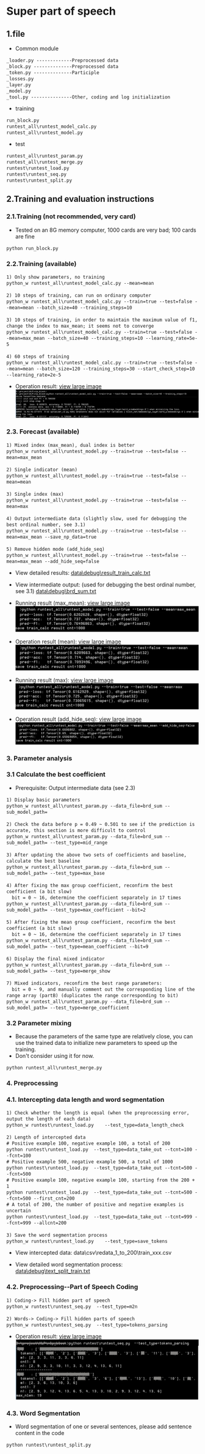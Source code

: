 # Super part of speech


## 1.file
* Common module
```
_loader.py -------------Preprocessed data
_block.py --------------Preprocessed data
_token.py --------------Participle
_losses.py
_layer.py
_model.py
_tool.py ---------------Other, coding and log initialization
```
* training
```
run_block.py
runtest_all\runtest_model_calc.py
runtest_all\runtest_model.py
```
* test
```
runtest_all\runtest_param.py
runtest_all\runtest_merge.py  
runtest\runtest_load.py  
runtest\runtest_seq.py  
runtest\runtest_split.py  
```

## 2.Training and evaluation instructions

### 2.1.Training (not recommended, very card)
* Tested on an 8G memory computer, 1000 cards are very bad; 100 cards are fine  
```
python run_block.py
```


### 2.2.Training (available)
```
1) Only show parameters, no training
python_w runtest_all\runtest_model_calc.py --mean=mean

2) 10 steps of training, can run on ordinary computer  
python_w runtest_all\runtest_model_calc.py --train=true --test=false --mean=mean --batch_size=40 --training_steps=10

3) 10 steps of training, in order to maintain the maximum value of f1, change the index to max_mean; it seems not to converge  
python_w runtest_all\runtest_model_calc.py --train=true --test=false --mean=max_mean --batch_size=40 --training_steps=10 --learning_rate=5e-5

4) 60 steps of training
python_w runtest_all\runtest_model_calc.py --train=true --test=false --mean=mean --batch_size=120 --training_steps=30 --start_check_step=10 --learning_rate=2e-5
```
* Operation result: [view large image](/images/screenshot/train/train2.jpg)<br>
![train1](/images/screenshot/train/train1.jpg)

### 2.3. Forecast (available)
```
1) Mixed index (max_mean), dual index is better
python_w runtest_all\runtest_model.py --train=true --test=false --mean=max_mean

2) Single indicator (mean)
python_w runtest_all\runtest_model.py --train=true --test=false --mean=mean

3) Single index (max)
python_w runtest_all\runtest_model.py --train=true --test=false --mean=max

4) Output intermediate data (slightly slow, used for debugging the best ordinal number, see 3.1)
python_w runtest_all\runtest_model.py --train=true --test=false --mean=max_mean --save_np_data=true

5) Remove hidden mode (add_hide_seq)
python_w runtest_all\runtest_model.py --train=true --test=false --mean=max_mean --add_hide_seq=false

```

* View detailed results:
[data\debug\result_train_calc.txt](data/debug/result_train_calc.txt)
* View intermediate output: (used for debugging the best ordinal number, see 3.1)
[data\debug\brd_sum.txt](data/debug/brd_sum.txt)

* Running result (max_mean): [view large image](/images/screenshot/long/3.4.5_max_mean.jpg)<br>
![train1](/images/screenshot/short/3.4.5_max_mean.jpg)

* Operation result (mean): [view large image](/images/screenshot/long/3.4.5_mean.jpg)<br>
![train1](/images/screenshot/short/3.4.5_mean.jpg)

* Running result (max): [view large image](/images/screenshot/long/3.4.5_max.jpg)<br>
![train1](/images/screenshot/short/3.4.5_max.jpg)

* Operation result (add_hide_seq): [view large image](/images/screenshot/long/4_delete_seq.jpg)<br>
![train1](/images/screenshot/short/4_delete_seq.jpg)


### 3. Parameter analysis
### 3.1 Calculate the best coefficient
* Prerequisite: Output intermediate data (see 2.3)

```
1) Display basic parameters
python_w runtest_all\runtest_param.py --data_file=brd_sum --sub_model_path=

2) Check the data before p = 0.49 ~ 0.501 to see if the prediction is accurate, this section is more difficult to control
python_w runtest_all\runtest_param.py --data_file=brd_sum --sub_model_path= --test_type=mid_range

3) After updating the above two sets of coefficients and baseline, calculate the best baseline
python_w runtest_all\runtest_param.py --data_file=brd_sum --sub_model_path= --test_type=max_base

4) After fixing the max group coefficient, reconfirm the best coefficient (a bit slow)
  bit = 0 ~ 16, determine the coefficient separately in 17 times
python_w runtest_all\runtest_param.py --data_file=brd_sum --sub_model_path= --test_type=max_coefficient --bit=2

5) After fixing the mean group coefficient, reconfirm the best coefficient (a bit slow)
  bit = 0 ~ 16, determine the coefficient separately in 17 times
python_w runtest_all\runtest_param.py --data_file=brd_sum --sub_model_path= --test_type=mean_coefficient --bit=9

6) Display the final mixed indicator
python_w runtest_all\runtest_param.py --data_file=brd_sum --sub_model_path= --test_type=merge_show

7) Mixed indicators, reconfirm the best range parameters:
  bit = 0 ~ 9, and manually comment out the corresponding line of the range array (partB) (duplicates the range corresponding to bit)
python_w runtest_all\runtest_param.py --data_file=brd_sum --sub_model_path= --test_type=merge_coefficient
```

### 3.2 Parameter mixing
* Because the parameters of the same type are relatively close, you can use the trained data to initialize new parameters to speed up the training.
* Don't consider using it for now.
```
python runtest_all\runtest_merge.py
```


### 4. Preprocessing
### 4.1. Intercepting data length and word segmentation

```
1) Check whether the length is equal (when the preprocessing error, output the length of each data)
python_w runtest\runtest_load.py	--test_type=data_length_check

2) Length of intercepted data
# Positive example 100, negative example 100, a total of 200
python runtest\runtest_load.py	--test_type=data_take_out --tcnt=100 --fcnt=100
# Positive example 500, negative example 500, a total of 1000
python runtest\runtest_load.py	--test_type=data_take_out --tcnt=500 --fcnt=500
# Positive example 100, negative example 100, starting from the 200 + 1
python runtest\runtest_load.py	--test_type=data_take_out --tcnt=500 --fcnt=500 --first_cnt=200
# A total of 200, the number of positive and negative examples is uncertain
python runtest\runtest_load.py	--test_type=data_take_out --tcnt=999 --fcnt=999 --allcnt=200

3) Save the word segmentation process
python_w runtest\runtest_load.py	--test_type=save_tokens
```

* View intercepted data:
data\csv\redata_1_to_200\train_xxx.csv

* View detailed word segmentation process:
[data\debug\text_split_train.txt](data/debug/text_split_train.txt)


### 4.2. Preprocessing--Part of Speech Coding

```
1) Coding-> Fill hidden part of speech
python_w runtest\runtest_seq.py  --test_type=m2n

2) Words-> Coding-> Fill hidden parts of speech
python_w runtest\runtest_seq.py  --test_type=tokens_parsing
```
* Operation result: [view large image](/images/screenshot/long/3.4.1_tokens_parsing.jpg)<br>
![train1](/images/screenshot/short/3.4.1_tokens_parsing.jpg)

### 4.3. Word Segmentation
* Word segmentation of one or several sentences, please add sentence content in the code
```
python runtest\runtest_split.py
```


